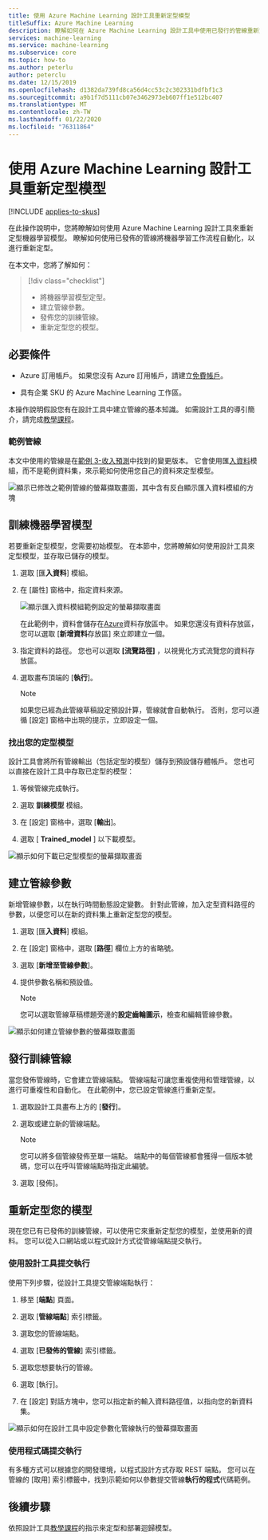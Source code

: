 ```yaml
---
title: 使用 Azure Machine Learning 設計工具重新定型模型
titleSuffix: Azure Machine Learning
description: 瞭解如何在 Azure Machine Learning 設計工具中使用已發行的管線重新定型模型。
services: machine-learning
ms.service: machine-learning
ms.subservice: core
ms.topic: how-to
ms.author: peterlu
author: peterclu
ms.date: 12/15/2019
ms.openlocfilehash: d1382da739fd8ca56d4cc53c2c302331bdfbf1c3
ms.sourcegitcommit: a9b1f7d5111cb07e3462973eb607ff1e512bc407
ms.translationtype: MT
ms.contentlocale: zh-TW
ms.lasthandoff: 01/22/2020
ms.locfileid: "76311864"
---
```

# <a name="retrain-models-with-azure-machine-learning-designer"></a>使用 Azure Machine Learning 設計工具重新定型模型
[!INCLUDE [applies-to-skus](../../includes/aml-applies-to-basic-enterprise-sku.md)]

在此操作說明中，您將瞭解如何使用 Azure Machine Learning 設計工具來重新定型機器學習模型。 瞭解如何使用已發佈的管線將機器學習工作流程自動化，以進行重新定型。

在本文中，您將了解如何：

> [!div class="checklist"]
> * 將機器學習模型定型。
> * 建立管線參數。
> * 發佈您的訓練管線。
> * 重新定型您的模型。

## <a name="prerequisites"></a>必要條件

* Azure 訂用帳戶。 如果您沒有 Azure 訂用帳戶，請建立[免費帳戶](https://aka.ms/AMLFree)。

* 具有企業 SKU 的 Azure Machine Learning 工作區。

本操作說明假設您有在設計工具中建立管線的基本知識。 如需設計工具的導引簡介，請完成[教學課程](tutorial-designer-automobile-price-train-score.md)。 

### <a name="sample-pipeline"></a>範例管線

本文中使用的管線是在[範例 3-收入預測](how-to-designer-sample-classification-predict-income.md)中找到的變更版本。 它會使用匯[入資料](algorithm-module-reference/import-data.md)模組，而不是範例資料集，來示範如何使用您自己的資料來定型模型。

![顯示已修改之範例管線的螢幕擷取畫面，其中含有反白顯示匯入資料模組的方塊](./media/how-to-retrain-designer/modified-sample-pipeline.png)

## <a name="train-a-machine-learning-model"></a>訓練機器學習模型

若要重新定型模型，您需要初始模型。 在本節中，您將瞭解如何使用設計工具來定型模型，並存取已儲存的模型。

1. 選取 [匯**入資料**] 模組。
1. 在 [屬性] 窗格中，指定資料來源。

    ![顯示匯入資料模組範例設定的螢幕擷取畫面](./media/how-to-retrain-designer/import-data-settings.png)

    在此範例中，資料會儲存在[Azure](how-to-access-data.md)資料存放區中。 如果您還沒有資料存放區，您可以選取 [**新增資料**存放區] 來立即建立一個。

1. 指定資料的路徑。 您也可以選取 **[流覽路徑]** ，以視覺化方式流覽您的資料存放區。 

1. 選取畫布頂端的 [**執行**]。
    
    > [!NOTE]
    > 如果您已經為此管線草稿設定預設計算，管線就會自動執行。 否則，您可以遵循 [設定] 窗格中出現的提示，立即設定一個。

### <a name="locate-your-trained-model"></a>找出您的定型模型

設計工具會將所有管線輸出（包括定型的模型）儲存到預設儲存體帳戶。 您也可以直接在設計工具中存取已定型的模型：

1. 等候管線完成執行。

1. 選取 **訓練模型** 模組。

1. 在 [設定] 窗格中，選取 [**輸出**]。

1. 選取 [ **Trained_model** ] 以下載模型。

![顯示如何下載已定型模型的螢幕擷取畫面](./media/how-to-retrain-designer/download-model.png)

## <a name="create-a-pipeline-parameter"></a>建立管線參數

新增管線參數，以在執行時間動態設定變數。 針對此管線，加入定型資料路徑的參數，以便您可以在新的資料集上重新定型您的模型。

1. 選取 [匯**入資料**] 模組。
1. 在 [設定] 窗格中，選取 [**路徑**] 欄位上方的省略號。
1. 選取 [**新增至管線參數**]。
1. 提供參數名稱和預設值。

    > [!NOTE]
    > 您可以選取管線草稿標題旁邊的**設定齒輪圖示**，檢查和編輯管線參數。 

![顯示如何建立管線參數的螢幕擷取畫面](media/how-to-retrain-designer/add-pipeline-parameter.png)

## <a name="publish-a-training-pipeline"></a>發行訓練管線

當您發佈管線時，它會建立管線端點。 管線端點可讓您重複使用和管理管線，以進行可重複性和自動化。 在此範例中，您已設定管線進行重新定型。

1. 選取設計工具畫布上方的 [**發行**]。
1. 選取或建立新的管線端點。

    > [!NOTE]
    > 您可以將多個管線發佈至單一端點。 端點中的每個管線都會獲得一個版本號碼，您可以在呼叫管線端點時指定此編號。

1. 選取 [發佈]。

## <a name="retrain-your-model"></a>重新定型您的模型

現在您已有已發佈的訓練管線，可以使用它來重新定型您的模型，並使用新的資料。 您可以從入口網站或以程式設計方式從管線端點提交執行。

### <a name="submit-runs-with-the-designer"></a>使用設計工具提交執行

使用下列步驟，從設計工具提交管線端點執行：

1. 移至 [**端點**] 頁面。

1. 選取 [**管線端點**] 索引標籤。

1. 選取您的管線端點。

1. 選取 [**已發佈的管線**] 索引標籤。

1. 選取您想要執行的管線。

1. 選取 [執行]。

1. 在 [設定] 對話方塊中，您可以指定新的輸入資料路徑值，以指向您的新資料集。

![顯示如何在設計工具中設定參數化管線執行的螢幕擷取畫面](./media/how-to-retrain-designer/published-pipeline-run.png)

### <a name="submit-runs-with-code"></a>使用程式碼提交執行

有多種方式可以根據您的開發環境，以程式設計方式存取 REST 端點。 您可以在管線的 [取用] 索引標籤中，找到示範如何以參數提交管線**執行的程式**代碼範例。

## <a name="next-steps"></a>後續步驟

依照設計工具[教學課程](tutorial-designer-automobile-price-train-score.md)的指示來定型和部署迴歸模型。
